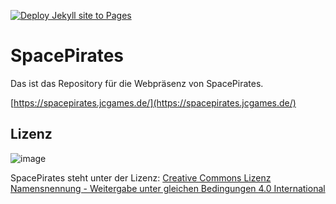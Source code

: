 [![Deploy Jekyll site to Pages](https://github.com/jcorporation/spacepirates/actions/workflows/deploy.yml/badge.svg)](https://github.com/jcorporation/spacepirates/actions/workflows/deploy.yml)

# SpacePirates

Das ist das Repository für die Webpräsenz von SpacePirates.

[https://spacepirates.jcgames.de/](https://spacepirates.jcgames.de/)

## Lizenz

![image](https://spacepirates.jcgames.de/assets/images/ccbysa.svg)

SpacePirates steht unter der Lizenz: [Creative Commons Lizenz Namensnennung - Weitergabe unter gleichen Bedingungen 4.0 International](http://creativecommons.org/licenses/by-sa/4.0/)
